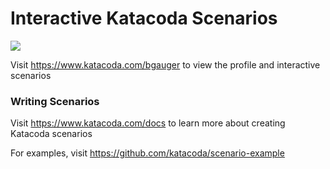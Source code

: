 # Interactive Katacoda Scenarios

[![](http://shields.katacoda.com/katacoda/bgauger/count.svg)](https://www.katacoda.com/bgauger "Get your profile on Katacoda.com")

Visit https://www.katacoda.com/bgauger to view the profile and interactive scenarios

### Writing Scenarios
Visit https://www.katacoda.com/docs to learn more about creating Katacoda scenarios

For examples, visit https://github.com/katacoda/scenario-example
